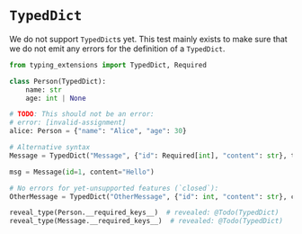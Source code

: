 # `TypedDict`

We do not support `TypedDict`s yet. This test mainly exists to make sure that we do not emit any
errors for the definition of a `TypedDict`.

```py
from typing_extensions import TypedDict, Required

class Person(TypedDict):
    name: str
    age: int | None

# TODO: This should not be an error:
# error: [invalid-assignment]
alice: Person = {"name": "Alice", "age": 30}

# Alternative syntax
Message = TypedDict("Message", {"id": Required[int], "content": str}, total=False)

msg = Message(id=1, content="Hello")

# No errors for yet-unsupported features (`closed`):
OtherMessage = TypedDict("OtherMessage", {"id": int, "content": str}, closed=True)

reveal_type(Person.__required_keys__)  # revealed: @Todo(TypedDict)
reveal_type(Message.__required_keys__)  # revealed: @Todo(TypedDict)
```
